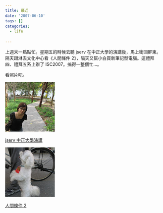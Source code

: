 ```yaml
---
title: 最近
date: '2007-06-10'
tags: []
categories:
  - life

---
```

上週末一點點忙。星期五的時候去聽 jserv 在中正大學的演講後，馬上衝回屏東。隔天跟淋去文化中心看《人間條件 2》，隔天又幫小白買新筆記型電腦。這禮拜四、禮拜五系上辦了 ISC2007。搞得一整個忙…。  
  
看照片吧。  
  

[![](images/0.jpg)](http://picasaweb.google.com/yurenju/Jserv02)

[jserv 中正大學演講](http://picasaweb.google.com/yurenju/Jserv02)

[![](images/1.jpg)](http://picasaweb.google.com/yurenju/2)

[人間條件 2](http://picasaweb.google.com/yurenju/2)